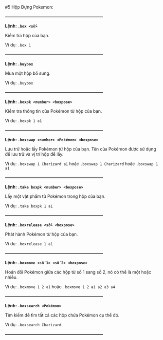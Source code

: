 #5 Hộp Đựng Pokemon:

~~**———————————————————————**~~

__Lệnh: ``.box <số>``__

Kiểm tra hộp của bạn.

Ví dụ: ``.box 1``

~~**———————————————————————**~~

__Lệnh: ``.buybox``__

Mua một hộp bổ sung.

Ví dụ: ``.buybox``

~~**———————————————————————**~~

__Lệnh: ``.boxpk <number> <boxpose>``__

Kiểm tra thông tin của Pokémon từ hộp của bạn.

Ví dụ: ``.boxpk 1 a1``

~~**———————————————————————**~~

__Lệnh: ``.boxswap <number> <Pokémon> <boxpose>``__

Lưu trữ hoặc lấy Pokémon từ hộp của bạn. Tên của Pokémon được sử dụng để lưu trữ và vị trí hộp để lấy.

Ví dụ: ``.boxswap 1 Charizard a1`` hoặc ``.boxswap 1 Charizard`` hoặc ``.boxswap 1 a1``

~~**———————————————————————**~~

__Lệnh: ``.take boxpk <number> <boxpose>``__

Lấy một vật phẩm từ Pokémon trong hộp của bạn.

Ví dụ: ``.take boxpk 1 a1``

~~**———————————————————————**~~

__Lệnh: ``.boxrelease <số> <boxpose>``__

Phát hành Pokémon từ hộp của bạn.

Ví dụ: ``.boxrelease 1 a1``

~~**———————————————————————**~~

__Lệnh: ``.boxmove <số 1> <số 2> <boxpose>``__

Hoán đổi Pokémon giữa các hộp từ số 1 sang số 2, nó có thể là một hoặc nhiều.

Ví dụ: ``.boxmove 1 2 a1`` hoặc ``.boxmove 1 2 a1 a2 a3 a4``

~~**———————————————————————**~~

__Lệnh: ``.boxsearch <Pokémon>``__

Tìm kiếm để tìm tất cả các hộp chứa Pokémon cụ thể đó.

Ví dụ: ``.boxsearch Charizard``

~~**———————————————————————**~~
